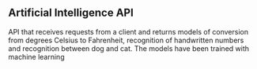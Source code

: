 ## Artificial Intelligence API
API that receives requests from a client and returns models of conversion from degrees Celsius to Fahrenheit, recognition of handwritten numbers and recognition between dog and cat.
The models have been trained with machine learning
